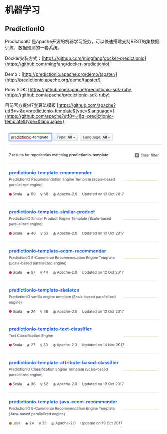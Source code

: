 # 机器学习

## **PredictionIO**

ProdictionIO 是Apache开源的机器学习服务，可以快速搭建支持REST的集数据训练、数据预测的一套系统。

Docker安装方式：[https://github.com/mingfang/docker-predictionio](https://github.com/mingfang/docker-predictionio)

Demo：[http://predictionio.apache.org/demo/tapster/](http://predictionio.apache.org/demo/tapster/)

Ruby SDK: [https://github.com/apache/predictionio-sdk-ruby](https://github.com/apache/predictionio-sdk-ruby)

目前官方提供7套算法模板 [https://github.com/apache?utf8=✓&q=predictionio-template&type=&language=](https://github.com/apache?utf8=✓&q=predictionio-template&type=&language=)

![](.gitbook/assets/image%20%2836%29.png)

